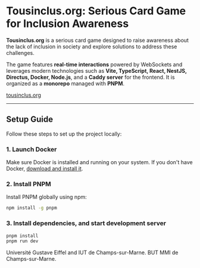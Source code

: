 # Tousinclus.org: Serious Card Game for Inclusion Awareness

**Tousinclus.org** is a serious card game designed to raise awareness about the lack of inclusion in society and explore solutions to address these challenges.  

The game features **real-time interactions** powered by WebSockets and leverages modern technologies such as **Vite, TypeScript, React, NestJS, Directus, Docker, Node.js**, and a **Caddy server** for the frontend. It is organized as a **monorepo** managed with **PNPM**.

[tousinclus.org](https://tousinclus.org)

---

## Setup Guide

Follow these steps to set up the project locally:

### 1. Launch Docker

Make sure Docker is installed and running on your system. If you don't have Docker, [download and install it](https://www.docker.com/products/docker-desktop/).

### 2. Install PNPM

Install PNPM globally using npm:

```bash
npm install -g pnpm
```

### 3. Install dependencies, and start development server

```bash
pnpm install
pnpm run dev
```

Université Gustave Eiffel and IUT de Champs-sur-Marne.
BUT MMI de Champs-sur-Marne.